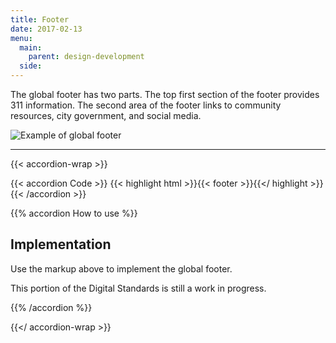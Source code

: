 ```yaml
---
title: Footer
date: 2017-02-13
menu:
  main:
    parent: design-development
  side:
---
```


The global footer has two parts. The top first section of the footer provides 311 information. The second area of the footer links to community resources, city government, and social media.


<img src="/standards-docs/img/footer-example.jpg" alt="Example of global footer" class="bdr-all bdr-dark-gray">

---

{{< accordion-wrap >}}

{{< accordion Code >}}
  {{< highlight html >}}{{< footer >}}{{</ highlight >}}
{{< /accordion >}}

{{% accordion How to use %}}
## Implementation

Use the markup above to implement the global footer.

This portion of the Digital Standards is still a work in progress.

{{% /accordion %}}

{{</ accordion-wrap >}}
